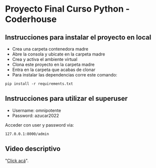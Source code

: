 # Proyecto Final Curso Python - Coderhouse

## Instrucciones para instalar el proyecto en local

* Crea una carpeta contenedora madre
* Abre la consola y ubicate en la carpeta madre
* Crea y activa el ambiente virtual
* Clona este proyecto en la carpeta madre
* Entra en la carpeta que acabas de clonar
* Para instalar las dependencias corre este comando:

`pip install -r requirements.txt`

## Instrucciones para utilizar el superuser

- Username: omnipotente
- Password: azucar2022

Acceder con user y password via:

`127.0.0.1:8000/admin`

## Video descriptivo

"[Click acá](https://www.awesomescreenshot.com/video/17662266?key=477a6ee77ddb4b735760ab788a9384e2)".

